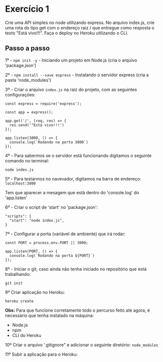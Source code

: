# Exercício 1
Crie uma API simples no node utilizando express. No arquivo index.js, crie uma rota do tipo get com o endereço raiz / que entregue como resposta o texto "Está vivo!!!". Faça o deploy no Heroku utilizando o CLI.

## Passo a passo
1º - `npm init -y` - Iniciando um projeto em Node.js (cria o arquivo 'package.json')

2º - `npm install --save express` - Instalando o servidor express (cria a pasta 'node_modules')

3º - Criar o arquivo `index.js` na raiz do projeto, com as seguintes configurações:

```
const express = require('express');

const app = express();

app.get('/', (req, res) => {
  res.send('"Está vivo!!!')
});

app.listen(3000, () => { 
  console.log(`Rodando na porta 3000`)
});
```

4º - Para sabermos se o servidor está funcionando digitamos o seguinte comando no terminal:

`node index.js`

5º - Para testarmos no navevador, digitamos na barra de endereço:
`localhost:3000`

Tem que aparecer a mesagem que está dentro do 'console.log' do 'app.listen'

6º - Criar o script de 'start' no 'package.json':
```
"scripts": {
  "start": "node index.js",
}
```

7º - Configurar a porta (variável de ambiente) que irá rodar:
```
const PORT = process.env.PORT || 3000;

app.listen(PORT, () => { 
  console.log(`Rodando na porta ${PORT}`)
});
```
8º - Iniciar o git, caso ainda não tenha iniciado no repositório que está trabalhando:

`git init`

9º Criar aplicação no Heroku:

`heroku create`

**Obs:** Para que funcione corretamente todo o percurso feito até agora, é necessário que tenha instalado na máquina:
- Node.js
- npm
- CLI do Heroku

10º Criar o arquivo '.gitignore" e adicionar o seguinte diretório:
`node_modules`

11º Subir a aplicação para o Heroku:
